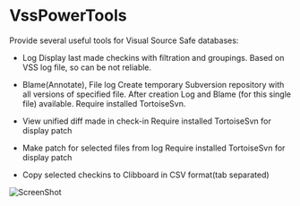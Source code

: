VssPowerTools
=============

Provide several useful tools for Visual Source Safe databases:

* Log
Display last made checkins with filtration and groupings.
Based on VSS log file, so can be not reliable.

* Blame(Annotate), File log
Create temporary Subversion repository with all versions of specified file.
After creation Log and Blame (for this single file) available.
Require installed TortoiseSvn.

* View unified diff made in check-in
Require installed TortoiseSvn for display patch

* Make patch for selected files from log
Require installed TortoiseSvn for display patch

* Copy selected checkins to Clibboard in CSV format(tab separated)

![ScreenShot](https://cloud.githubusercontent.com/assets/703544/5602518/cf7dfa44-9363-11e4-8b3a-f2ad5e2904f4.png)
